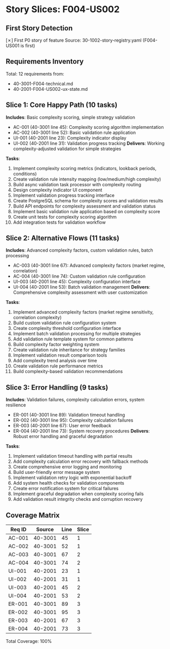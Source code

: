 # Story Slices: F004-US002

## First Story Detection
[✗] First P0 story of feature
Source: 30-1002-story-registry.yaml (F004-US001 is first)

## Requirements Inventory
Total: 12 requirements from:
- 40-3001-F004-technical.md
- 40-2001-F004-US002-ux-state.md

## Slice 1: Core Happy Path (10 tasks)
**Includes**: Basic complexity scoring, simple strategy validation
- AC-001 (40-3001 line 45): Complexity scoring algorithm implementation
- AC-002 (40-3001 line 52): Basic validation rule application
- UI-001 (40-2001 line 23): Complexity indicator display
- UI-002 (40-2001 line 31): Validation progress tracking
**Delivers**: Working complexity-adjusted validation for simple strategies

**Tasks**:
1. Implement complexity scoring metrics (indicators, lookback periods, conditions)
2. Create validation rule intensity mapping (low/medium/high complexity)
3. Build async validation task processor with complexity routing
4. Design complexity indicator UI component
5. Implement validation progress tracking interface
6. Create PostgreSQL schema for complexity scores and validation results
7. Build API endpoints for complexity assessment and validation status
8. Implement basic validation rule application based on complexity score
9. Create unit tests for complexity scoring algorithm
10. Add integration tests for validation workflow

## Slice 2: Alternative Flows (11 tasks)
**Includes**: Advanced complexity factors, custom validation rules, batch processing
- AC-003 (40-3001 line 67): Advanced complexity factors (market regime, correlation)
- AC-004 (40-3001 line 74): Custom validation rule configuration
- UI-003 (40-2001 line 45): Complexity configuration interface
- UI-004 (40-2001 line 53): Batch validation management
**Delivers**: Comprehensive complexity assessment with user customization

**Tasks**:
1. Implement advanced complexity factors (market regime sensitivity, correlation complexity)
2. Build custom validation rule configuration system
3. Create complexity threshold configuration interface
4. Implement batch validation processing for multiple strategies
5. Add validation rule template system for common patterns
6. Build complexity factor weighting system
7. Create validation rule inheritance for strategy families
8. Implement validation result comparison tools
9. Add complexity trend analysis over time
10. Create validation rule performance metrics
11. Build complexity-based validation recommendations

## Slice 3: Error Handling (9 tasks)
**Includes**: Validation failures, complexity calculation errors, system resilience
- ER-001 (40-3001 line 89): Validation timeout handling
- ER-002 (40-3001 line 95): Complexity calculation failures
- ER-003 (40-2001 line 67): User error feedback
- ER-004 (40-2001 line 73): System recovery procedures
**Delivers**: Robust error handling and graceful degradation

**Tasks**:
1. Implement validation timeout handling with partial results
2. Add complexity calculation error recovery with fallback methods
3. Create comprehensive error logging and monitoring
4. Build user-friendly error message system
5. Implement validation retry logic with exponential backoff
6. Add system health checks for validation components
7. Create error notification system for critical failures
8. Implement graceful degradation when complexity scoring fails
9. Add validation result integrity checks and corruption recovery

## Coverage Matrix
| Req ID | Source | Line | Slice |
|--------|--------|------|-------|
| AC-001 | 40-3001 | 45 | 1 |
| AC-002 | 40-3001 | 52 | 1 |
| AC-003 | 40-3001 | 67 | 2 |
| AC-004 | 40-3001 | 74 | 2 |
| UI-001 | 40-2001 | 23 | 1 |
| UI-002 | 40-2001 | 31 | 1 |
| UI-003 | 40-2001 | 45 | 2 |
| UI-004 | 40-2001 | 53 | 2 |
| ER-001 | 40-3001 | 89 | 3 |
| ER-002 | 40-3001 | 95 | 3 |
| ER-003 | 40-2001 | 67 | 3 |
| ER-004 | 40-2001 | 73 | 3 |

Total Coverage: 100%